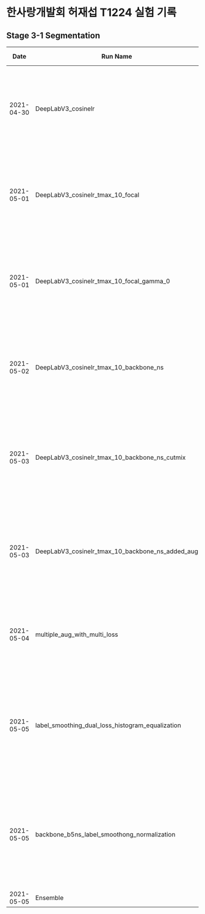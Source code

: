 # 한사랑개발회 허재섭 T1224 실험 기록

## Stage 3-1 Segmentation

| Date       | Run Name                                         | Model Name | Arguments                                                                                                                                                                                                                                                                                                                                                     | WanDB Link                                                                          | ETC                                                                                                                                                                                                                                                                                                                                                  |
| ---------- | ------------------------------------------------ | ---------- | ------------------------------------------------------------------------------------------------------------------------------------------------------------------------------------------------------------------------------------------------------------------------------------------------------------------------------------------------------------- | ----------------------------------------------------------------------------------- | ---------------------------------------------------------------------------------------------------------------------------------------------------------------------------------------------------------------------------------------------------------------------------------------------------------------------------------------------------- |
| 2021-04-30 | DeepLabV3_cosinelr                               | DeepLabV3  | batch_size=8, <br>criterion='cross_entropy', <br>lr=5e-05, <br>model='DeepLabV3', <br>num_epochs=10, <br>optimizer='MADGRAD', <br>run_name='DeepLabV3_cosinelr', <br>scheduler='CosineAnnealingLR', <br>seed=42, <br>val_batch_size=8, <br>weight_decay=0.0001                                                                                                | [WanDB_link](https://wandb.ai/pstage12/jaesub/runs/3l1vdffh?workspace=user-shjas94) | None                                                                                                                                                                                                                                                                                                                                                 |
| 2021-05-01 | DeepLabV3_cosinelr_tmax_10_focal                 | DeepLabV3  | batch_size=8, <br>criterion='cross_entropy', <br>lr=0.0001, <br>model='DeepLabV3', <br>num_epochs=10, <br>optimizer='MADGRAD', <br>run_name='DeepLabV3_cosinelr_tmax_10', <br>scheduler='CosineAnnealingLR', <br>seed=42, <br>val_batch_size=8, <br>weight_decay=1e-06                                                                                        | [WanDB_link](https://wandb.ai/pstage12/jaesub/runs/2fn31ysp?workspace=user-shjas94) | CosineAnnealingLR tmax : 2 -> 10                                                                                                                                                                                                                                                                                                                     |
| 2021-05-01 | DeepLabV3_cosinelr_tmax_10_focal_gamma_0         | DeepLabV3  | batch_size=4, <br>criterion='focal', <br>lr=0.0001, <br>model='DeepLabV3', <br>num_epochs=10, <br>optimizer='MADGRAD', <br>run_name='DeepLabV3_cosinelr_tmax_10_focal_gamma_0', <br>scheduler='CosineAnnealingLR', <br>seed=42, <br>val_batch_size=4, <br>weight_decay=1e-06                                                                                  | [WanDB_link](https://wandb.ai/pstage12/jaesub/runs/j09kqi0o?workspace=user-shjas94) | WanDB서버 오류로 로그는 7th epoch 까지만 있음                                                                                                                                                                                                                                                                                                        |
| 2021-05-02 | DeepLabV3_cosinelr_tmax_10_backbone_ns           | DeepLabV3  | batch_size=8, <br>criterion='cross_entropy', <br>lr=0.0001, <br>model='DeepLabV3', <br>num_epochs=15, <br>optimizer='MADGRAD', <br>run_name='DeepLabV3_cosinelr_tmax_10', <br>scheduler='CosineAnnealingLR', <br>seed=42, <br>val_batch_size=8, <br>weight_decay=1e-06                                                                                        | [WanDB_link](https://wandb.ai/pstage12/jaesub/runs/2tymft8i?workspace=user-shjas94) | best LB score                                                                                                                                                                                                                                                                                                                                        |
| 2021-05-03 | DeepLabV3_cosinelr_tmax_10_backbone_ns_cutmix    | DeepLabV3  | batch_size=8, <br>criterion='cross_entropy', <br>cutmix=True, <br>lr=0.0001, <br>model='DeepLabV3', <br>num_epochs=20, <br>optimizer='MADGRAD', <br>run_name='DeepLabV3_cosinelr_tmax_10_backbone_ns_cutmix', <br>scheduler='CosineAnnealingLR', <br>seed=42, <br>val_batch_size=8, <br>weight_decay=1e-06                                                    | [WanDB_link](https://wandb.ai/pstage12/jaesub/runs/2r1ui7k4?workspace=user-shjas94) | 성능이 좋지는 않음. loss값은 적절하나 mIoU 값이 기대만큼 오르지 않는다.                                                                                                                                                                                                                                                                              |
| 2021-05-03 | DeepLabV3_cosinelr_tmax_10_backbone_ns_added_aug | DeepLabV3  | batch_size=8, <br>criterion='cross_entropy', <br>cutmix=False, <br>lr=0.0001, <br>model='DeepLabV3', <br>num_epochs=20, <br>optimizer='MADGRAD', <br>run_name='DeepLabV3_cosinelr_tmax_10_backbone_ns_added_aug', <br>scheduler='CosineAnnealingLR', <br>seed=42, <br>val_batch_size=8, <br>weight_decay=0.0001                                               | [WanDB_link](https://wandb.ai/pstage12/jaesub/runs/3rfj384y?workspace=user-shjas94) | augmentation으로 RandomHorizontalFlip(p=0.5) 추가, weight_decay 0.0001으로 변경. lb mIoU : 0.6 달성                                                                                                                                                                                                                                                  |
| 2021-05-04 | multiple_aug_with_multi_loss                     | DeepLabV3  | batch_size=8, criterion1='cross_entropy', criterion2='focal', cutmix=False, lr=0.0001, model='DeepLabV3', multi_loss=True, num_epochs=20, optimizer='MADGRAD', run_name='multiple_aug_with_multi_loss', scheduler='CosineAnnealingLR', seed=42, val_batch_size=8, weight_decay=0.0001                                                                         | [WanDB_link](https://wandb.ai/pstage12/jaesub/runs/3pc85tth?workspace=user-shjas94) | 0.5*focal_loss(gamma=0.75) + 0.5*cross_entropy()로 loss 변경, augmentation은 A.HorizontalFlip(p=0.3),A.Rotate(p=0.3, limit=45),A.RandomBrightnessContrast(p=0.3) 추가, lb mIoU : 0.62 달성, cutmix의 경우 성능이 좋지 않고 flip이나 rotate가 성능이 좋은 것을 보면 원본 이미지를 크게 해치지 않는 방식으로 augmentation을 추가하는 것이 좋은 것 같음 |
| 2021-05-05 | label_smoothing_dual_loss_histogram_equalization | DeepLabV3  | batch_size=8, <br>criterion1='cross_entropy', <br>criterion2='focal', <br>cutmix=False, <br>lr=0.0001, <br>model='DeepLabV3', <br>multi_loss=True, <br>num_epochs=25, <br>optimizer='MADGRAD', <br>run_name='label_smoothing_dual_loss_histogram_equalization', scheduler='CosineAnnealingLR', <br>seed=42, <br>val_batch_size=8, <br>weight_decay=0.0001     | [WanDB_link](https://wandb.ai/pstage12/jaesub/runs/1lzy9dai?workspace=user-shjas94) | histogram equalization을 전처리로 적용, label smoothing loss와 focal loss 1:1 비율로 혼용하였으나 lb mIoU : 0.61. 오히려 하락함                                                                                                                                                                                                                      |
| 2021-05-05 | backbone_b5ns_label_smoothong_normalization      | DeepLabV3  | batch_size=8, <br>criterion1='cross_entropy', <br>criterion2='focal', <br>cutmix=False, <br>lr=0.0001, <br>model='DeepLabV3', <br>multi_loss=True, <br>num_epochs=25, <br>optimizer='MADGRAD', <br>run_name='label_smoothing_dual_loss_histogram_equalization', <br>scheduler='CosineAnnealingLR', <br>seed=42, <br>val_batch_size=8, <br>weight_decay=0.0001 | [WanDB_link](https://wandb.ai/pstage12/jaesub/runs/13omyyz7?workspace=user-shjas94) | histogram equalization 제거 및 /255. 대신 normalization 적용, dual loss 대신 label smoothing loss 적용, augmentation에 cutout, clache 추가. lb mIoU : 0.6293 달성                                                                                                                                                                                    |
| 2021-05-05 | Ensemble                                         | Ensemble   | None                                                                                                                                                                                                                                                                                                                                                          | None                                                                                | 팀원들과의 앙상블. lb mIoU : 0.6388 달성                                                                                                                                                                                                                                                                                                             |
